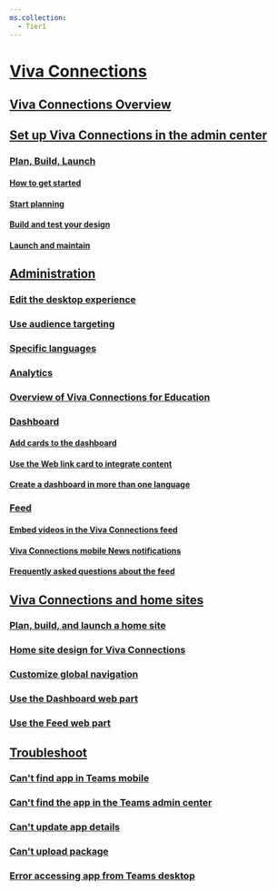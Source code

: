 ```yaml
---
ms.collection:
  - Tier1
---
```

# [Viva Connections]()

## [Viva Connections Overview](viva-connections-overview.md)

## [Set up Viva Connections in the admin center](set-up-admin-center.md)

### [Plan, Build, Launch]()

#### [How to get started](viva-connections-setup-overview.md)

#### [Start planning](plan-viva-connections.md)

#### [Build and test your design](build-viva-connections.md)

#### [Launch and maintain](launch-viva-connections.md)


## [Administration]()

### [Edit the desktop experience](edit-viva-home.md)

### [Use audience targeting](use-audience-targeting-in-viva-connections.md)

### [Specific languages](viva-connections-language.md)

### [Analytics](viva-connections-analytics.md)

### [Overview of Viva Connections for Education](overview-viva-connections-education.md)


### [Dashboard]()

#### [Add cards to the dashboard](create-dashboard.md)

#### [Use the Web link card to integrate content](use-the-link-card.md)

#### [Create a dashboard in more than one language](create-multilingual-dashboard.md)


### [Feed]()

#### [Embed videos in the Viva Connections feed](video-news-links.md)

#### [Viva Connections mobile News notifications](mobile-notifications-viva-connections.md)

#### [Frequently asked questions about the feed](faqs-viva-connections-feed.md)


## [Viva Connections and home sites]()

### [Plan, build, and launch a home site](home-site-plan.md)

### [Home site design for Viva Connections](create-sharepoint-home-site-for-viva-connections.md)

### [Customize global navigation](sharepoint-app-bar.md)

### [Use the Dashboard web part](use-dashboard-web-part-on-home-site.md)

### [Use the Feed web part](use-feed-web-part-for-viva-connections.md)


## [Troubleshoot]()

### [Can't find app in Teams mobile](/viva/troubleshoot/connections/cant-find-app-in-teams-mobile?toc=/viva/connections/toc.json&bc=/viva/breadcrumb/toc.json)

### [Can't find the app in the Teams admin center](/viva/troubleshoot/connections/cant-find-app-in-teams-admin-center?toc=/viva/connections/toc.json&bc=/viva/breadcrumb/toc.json)

### [Can't update app details](/viva/troubleshoot/connections/cant-update-app-details?toc=/viva/connections/toc.json&bc=/viva/breadcrumb/toc.json)

### [Can't upload package](/viva/troubleshoot/connections/cant-upload-package?toc=/viva/connections/toc.json&bc=/viva/breadcrumb/toc.json)

### [Error accessing app from Teams desktop](/viva/troubleshoot/connections/error-accessing-app-from-teams-desktop?toc=/viva/connections/toc.json&bc=/viva/breadcrumb/toc.json)

